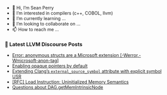 - 👋 Hi, I’m Sean Perry
- 👀 I’m interested in compilers (c++, COBOL, llvm)
- 🌱 I’m currently learning ...
- 💞️ I’m looking to collaborate on ...
- 📫 How to reach me ...

<!---
s66perry/s66perry is a ✨ special ✨ repository because its `README.md` (this file) appears on your GitHub profile.
You can click the Preview link to take a look at your changes.
--->
### 📕 Latest LLVM Discourse Posts

<!-- DISCOURSE-LLVM:START -->
- [Error: anonymous structs are a Microsoft extension [-Werror,-Wmicrosoft-anon-tag]](https://discourse.llvm.org/t/error-anonymous-structs-are-a-microsoft-extension-werror-wmicrosoft-anon-tag/67588#post_2)
- [Enabling opaque pointers by default](https://discourse.llvm.org/t/enabling-opaque-pointers-by-default/61322?page=3#post_46)
- [Extending Clang’s `external_source_symbol` attribute with explicit symbol USR](https://discourse.llvm.org/t/extending-clang-s-external-source-symbol-attribute-with-explicit-symbol-usr/67575#post_2)
- [[RFC] Load Instruction: Uninitialized Memory Semantics](https://discourse.llvm.org/t/rfc-load-instruction-uninitialized-memory-semantics/67481#post_12)
- [Questions about DAG.getMemIntrinsicNode](https://discourse.llvm.org/t/questions-about-dag-getmemintrinsicnode/67582#post_3)
<!-- DISCOURSE-LLVM:END -->
